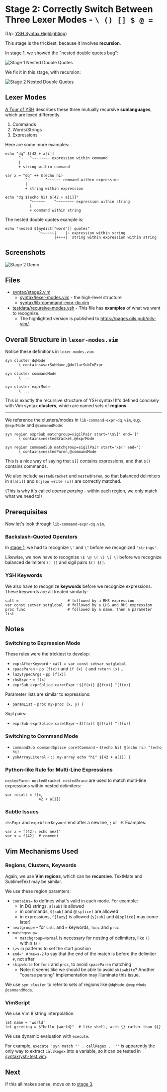 Stage 2: Correctly Switch Between Three Lexer Modes - `\ () [] $ @ =`
====

(Up: [YSH Syntax Highlighting](algorithms.md))

This stage is the trickiest, because it involves **recursion**.

In [stage 1](stage1.md), we showed the "nested double quotes bug":

![Stage 1 Nested Double Quotes](https://pages.oils.pub/oils-vim/screenshots/stage1-nested-dq.png)

We fix it in this stage, with recursion:

![Stage 2 Nested Double Quotes](https://pages.oils.pub/oils-vim/screenshots/stage2-nested-dq.png)

## Lexer Modes

[A Tour of YSH](https://oils.pub/release/latest/doc/ysh-tour.html) describes
these three mutually recursive **sublanguages**, which are lexed differently.

1. Commands
1. Words/Strings
1. Expressions

Here are some more examples:

    echo "dq" $[42 + a[i]]
          ^~   ^~~~~~~~~ expression within command
          |
          + string within command

    var x = "dq" ++ $(echo hi)
             ^~       ^~~~~~~ command within expression
             |
             + string within expression

    echo "dq $(echo hi) $[42 + a[i]]"
               ^~~~~~~    ^~~~~~~~~ expression within string
               |
               + command within string

The nested double quotes example is:

    echo "nested $[mydict["word"]] quotes"
                   ^~~~~~~|    |~ expression within string
                          |++++|  string within expression within string

## Screenshots

![Stage 2 Demo](https://pages.oils.pub/oils-vim/screenshots/stage2-demo.png)

## Files

- [syntax/stage2.vim](../syntax/stage2.vim)
  - [syntax/lexer-modes.vim](../syntax/lexer-modes.vim) - the high-level structure
  - [syntax/lib-command-expr-dq.vim](../syntax/lib-command-expr-dq.vim)
- [testdata/recursive-modes.ysh](../testdata/recursive-modes.ysh) - This file
  has **examples** of what we want to recognize.
  - The highlighted version is published to <https://pages.oils.pub/oils-vim/>.

## Overall Structure in `lexer-modes.vim`

Notice these definitions in `lexer-modes.vim`:

    syn cluster dqMode
          \ contains=varSubName,@dollarSubInExpr

    syn cluster commandMode
          \ ...

    syn cluster exprMode
          \ ...

This is exactly the recursive structure of YSH syntax!  It's defined concisely
with Vim syntax **clusters**, which are named sets of **regions**.

---

We reference the clusters/modes in `lib-command-expr-dq.vim`, e.g. `@exprMode`
and `@commandMode`:

    syn region exprSub matchgroup=sigilPair start='\$\[' end=']'
          \ contains=nestedBracket,@exprMode

    syn region commandSub matchgroup=sigilPair start='\$(' end=')'
          \ contains=nestedParen,@commandMode

This is a nice way of saying that `$[]` contains expressions, and that `$()`
contains commands.

We also include `nestedBracket` and `nestedParen`, so that balanced
delimiters in `$[a[i]]` and `$(json write (x))` are correctly matched.

(This is why it's called *coarse parsing* - within each region, we only match
what we need to!)

## Prerequisites

Now let's look through `lib-command-expr-dq.vim`.

### Backslash-Quoted Operators

In [stage 1](stage1.md), we had to recognize `\'` and `\"` before we recognized `'strings'`.

Likewise, we now have to recognize `\$ \@ \( \) \[ \]` before we recognize
balanced delimiters `() []` and sigil pairs `$() $[]`.

### YSH Keywords

We also have to recognize **keywords** before we recognize expressions.  These
keywords are all treated similarly:

    call =                      # followed by a RHS expression
    var const setvar setglobal  # followed by a LHS and RHS expression
    proc func                   # followed by a name, then a parameter list

## Notes

### Switching to Expression Mode

These rules were the trickiest to develop:

- `exprAfterKeyword` - `call = var const setvar setglobal`
- `spaceParen` - `pp (f(x))` and `if (x) {` and `return (x)` ...
- `lazyTypedArgs` - `pp [f(x)]`
- `rhsExpr` - `= f(x)`
- `exprSub exprSplice caretExpr` - `$[f(x)] @[f(x)] ^[f(x)]`

Parameter lists are similar to expressions:

- `paramList` - `proc my-proc (x, y) {`

Sigil pairs:

- `exprSub exprSplice caretExpr` - `$[f(x)] @[f(x)] ^[f(x)]`

### Switching to Command Mode

- `commandSub commandSplice caretCommand` - `$(echo hi) @(echo hi) ^(echo hi)`
- `yshArrayLiteral` - `:| my-array echo "hi" $[42 + a[i]] |`

### Python-like Rule for Multi-Line Expressions

`nestedParen nestedBracket nestedBrace` are used to match multi-line
expressions within nested delimiters:

    var result = f(x,
                   42 + a[i])

### Subtle Issues

`rhsExpr` and `exprAfterKeyword` end after a newline, `;` or ` #`.  Examples:

    var x = f(42); echo next'
    var x = f(42)  # comment

## Vim Mechanisms Used

### Regions, Clusters, Keywords

Again, we use **Vim regions**, which can be **recursive**.  TextMate and
SublimeText may be similar.

We use these region paramters:

- `contains=` to defines what's valid in each mode.  For example:
  - in DQ strings, `$[sub]` is allowed
  - in commands, `$[sub]` and `@[splice]` are allowed
  - in expressions, `^[lazy]` is allowed (`$[sub]` and `@[splice]` may come later)
- `nextgroup=` - for `call` and `=` keywords, `func` and `proc`
- `matchgroup=`
  - `matchgroup=Normal` is necessary for nesting of delimiters, like `()` within `$()`
- `\zs` in patterns to set the start position
- `end=' #'me=s-2` to say that the end of the match is before the delimiter ` #`, not after
- `skipwhite` for `func` and `proc`, to avoid `spaceParen` matching
  - Note: it seems like we should be able to avoid `skipwhite`?  Another
    "coarse parsing" implementation may illuminate this issue.

We use `syn cluster` to refer to sets of regions like `@dqMode @exprMode
@commandMode`.

### VimScript

We use Vim 8 string interpolation:

    let name = 'world'
    let greeting = $"hello {world}"  # like shell, with {} rather than ${}

We use dynamic evaluation with `execute`.

For example, `execute 'syn match "' . callRegex . '"'` is apparently the only
way to extract `callRegex` into a variable, so it can be tested in
[syntax/ysh-test.vim](../syntax/ysh-test.vim).

## Next

If this all makes sense, move on to [stage 3](stage3.md).
